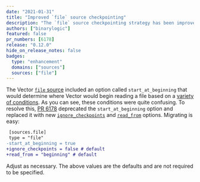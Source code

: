 ```yaml
---
date: "2021-01-31"
title: "Improved `file` source checkpointing"
description: "The `file` source checkpointing strategy has been improved to solve surprising edge cases."
authors: ["binarylogic"]
featured: false
pr_numbers: [6178]
release: "0.12.0"
hide_on_release_notes: false
badges:
  type: "enhancement"
  domains: ["sources"]
  sources: ["file"]
---
```


The Vector [`file` source][file_source] included an option called `start_at_beginning` that would determine where
Vector would begin reading a file based on a [variety of conditions][conditions]. As you can see, these conditions were
quite confusing. To resolve this, [PR 6178][pr_6178] deprecated the `start_at_beginning` option and replaced it with new
[`ignore_checkpoints`][ignore_checkpoints] and [`read_from`][read_from] options. Migrating is easy:

```diff
 [sources.file]
 type = "file"
-start_at_beginning = true
+ignore_checkpoints = false # default
+read_from = "beginning" # default
```

Adjust as necessary. The above values are the defaults and are not required to be specified.

[conditions]: https://github.com/vectordotdev/vector/issues/1020
[file_source]: /docs/reference/configuration/sources/file/
[ignore_checkpoints]: /docs/reference/configuration/sources/file/#ignore_checkpoints
[pr_6178]: https://github.com/vectordotdev/vector/pull/6178
[read_from]: /docs/reference/configuration/sources/file/#read_from
